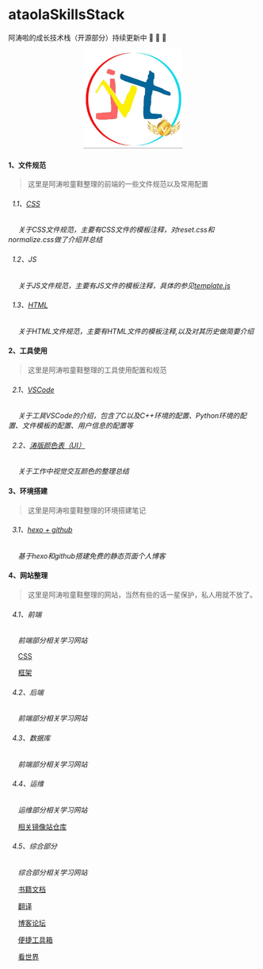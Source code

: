 # ataolaSkillsStack
阿涛啦的成长技术栈（开源部分）持续更新中 :rocket: :rocket: :rocket:

<div align="center">
<img src="./imgs/logo.jpg" width="200" height="200">
</div>

#### 1、文件规范

>这里是阿涛啦童鞋整理的前端的一些文件规范以及常用配置

###### &nbsp;&nbsp;1.1、[CSS](./FileSpecification/css/README.md)

&nbsp;&nbsp; &nbsp;&nbsp;*关于CSS文件规范，主要有CSS文件的模板注释，对reset.css和normalize.css做了介绍并总结*

###### &nbsp;&nbsp;1.2、JS

&nbsp;&nbsp; &nbsp;&nbsp;*关于JS文件规范，主要有JS文件的模板注释，具体的参见[template.js](./FileSpecification/js/template.js)*

###### &nbsp;&nbsp;1.3、[HTML](./FileSpecification/html/README.md)
 
&nbsp;&nbsp; &nbsp;&nbsp;*关于HTML文件规范，主要有HTML文件的模板注释,以及对其历史做简要介绍*

#### 2、工具使用

>这里是阿涛啦童鞋整理的工具使用配置和规范

###### &nbsp;&nbsp;2.1、[VSCode](./ToolsUseage/VSCode/README.md)
&nbsp;&nbsp; &nbsp;&nbsp;*关于工具VSCode的介绍，包含了C以及C++环境的配置、Python环境的配置、文件模板的配置、用户信息的配置等*

###### &nbsp;&nbsp;2.2、[涛版颜色表（UI）](./ToolsUseage/ColorTable/README.md)
&nbsp;&nbsp; &nbsp;&nbsp;*关于工作中视觉交互颜色的整理总结*

#### 3、环境搭建

>这里是阿涛啦童鞋整理的环境搭建笔记

###### &nbsp;&nbsp;3.1、[hexo + github](./EnvSet/hexo/README.md)

&nbsp;&nbsp; &nbsp;&nbsp;*基于hexo和github搭建免费的静态页面个人博客*

#### 4、网站整理

>这里是阿涛啦童鞋整理的网站，当然有些的话一星保护，私人用就不放了。

###### &nbsp;&nbsp;4.1、前端

&nbsp;&nbsp; &nbsp;&nbsp;*前端部分相关学习网站*

&nbsp;&nbsp; &nbsp;&nbsp;[CSS](./Website/FrontEnd/CSS.md)

&nbsp;&nbsp; &nbsp;&nbsp;[框架](./Website/FrontEnd/frame.md)

###### &nbsp;&nbsp;4.2、后端

&nbsp;&nbsp; &nbsp;&nbsp;*前端部分相关学习网站*

###### &nbsp;&nbsp;4.3、数据库

&nbsp;&nbsp; &nbsp;&nbsp;*前端部分相关学习网站*

###### &nbsp;&nbsp;4.4、运维

&nbsp;&nbsp; &nbsp;&nbsp;*运维部分相关学习网站*

&nbsp;&nbsp; &nbsp;&nbsp;[相关镜像站仓库](./Website/Operation/Repository.md)

###### &nbsp;&nbsp;4.5、综合部分

&nbsp;&nbsp; &nbsp;&nbsp;*综合部分相关学习网站*

&nbsp;&nbsp; &nbsp;&nbsp;[书籍文档](./Website/Comprehensive/books.md)

&nbsp;&nbsp; &nbsp;&nbsp;[翻译](./Website/Comprehensive/translate.md)

&nbsp;&nbsp; &nbsp;&nbsp;[博客论坛](./Website/Comprehensive/blogs.md)

&nbsp;&nbsp; &nbsp;&nbsp;[便捷工具箱](./Website/Comprehensive/tools.md)

&nbsp;&nbsp; &nbsp;&nbsp;[看世界](./Website/Comprehensive/seeWorld.md)



